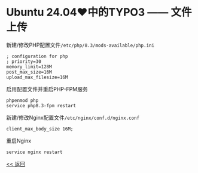 # Ubuntu 24.04♥中的TYPO3 —— 文件上传

新建/修改PHP配置文件`/etc/php/8.3/mods-available/php.ini`

    ; configuration for php
    ; priority=30
    memory_limit=128M
    post_max_size=16M
    upload_max_filesize=16M

启用配置文件并重启PHP-FPM服务

    phpenmod php
    service php8.3-fpm restart

新建/修改Nginx配置文件`/etc/nginx/conf.d/nginx.conf`

    client_max_body_size 16M;

重启Nginx

    service nginx restart

[<< 返回](../README.md)